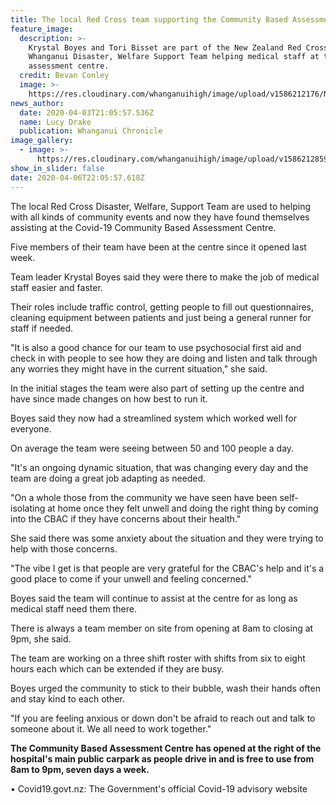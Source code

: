 ```yaml
---
title: The local Red Cross team supporting the Community Based Assessment Centre
feature_image:
  description: >-
    Krystal Boyes and Tori Bisset are part of the New Zealand Red Cross
    Whanganui Disaster, Welfare Support Team helping medical staff at the
    assessment centre.
  credit: Bevan Conley
  image: >-
    https://res.cloudinary.com/whanganuihigh/image/upload/v1586212176/News/TORI.IMG.._6767.jpg
news_author:
  date: 2020-04-03T21:05:57.536Z
  name: Lucy Drake
  publication: Whanganui Chronicle
image_gallery:
  - image: >-
      https://res.cloudinary.com/whanganuihigh/image/upload/v1586212859/News/TORI-story-4.4.20.IMG_6768.jpg
show_in_slider: false
date: 2020-04-06T22:05:57.618Z
---
```

The local Red Cross Disaster, Welfare, Support Team are used to helping with all kinds of community events and now they have found themselves assisting at the Covid-19 Community Based Assessment Centre. 

Five members of their team have been at the centre since it opened last week. 

Team leader Krystal Boyes said they were there to make the job of medical staff easier and faster. 

Their roles include traffic control, getting people to fill out questionnaires, cleaning equipment between patients and just being a general runner for staff if needed. 

"It is also a good chance for our team to use psychosocial first aid and check in with people to see how they are doing and listen and talk through any worries they might have in the current situation," she said.

In the initial stages the team were also part of setting up the centre and have since made changes on how best to run it. 

Boyes said they now had a streamlined system which worked well for everyone. 

On average the team were seeing between 50 and 100 people a day. 

"It's an ongoing dynamic situation, that was changing every day and the team are doing a great job adapting as needed. 

"On a whole those from the community we have seen have been self-isolating at home once they felt unwell and doing the right thing by coming into the CBAC if they have concerns about their health."

She said there was some anxiety about the situation and they were trying to help with those concerns. 

"The vibe I get is that people are very grateful for the CBAC's help and it's a good place to come if your unwell and feeling concerned." 

Boyes said the team will continue to assist at the centre for as long as medical staff need them there. 

There is always a team member on site from opening at 8am to closing at 9pm, she said. 

The team are working on a three shift roster with shifts from six to eight hours each which can be extended if they are busy.

Boyes urged the community to stick to their bubble, wash their hands often and stay kind to each other. 

"If you are feeling anxious or down don't be afraid to reach out and talk to someone about it. We all need to work together."

**The Community Based Assessment Centre has opened at the right of the hospital's main public carpark as people drive in and is free to use from 8am to 9pm, seven days a week.**

• Covid19.govt.nz: The Government's official Covid-19 advisory website 